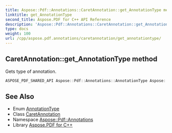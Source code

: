 ```yaml
---
title: Aspose::Pdf::Annotations::CaretAnnotation::get_AnnotationType method
linktitle: get_AnnotationType
second_title: Aspose.PDF for C++ API Reference
description: 'Aspose::Pdf::Annotations::CaretAnnotation::get_AnnotationType method. Gets type of annotation in C++.'
type: docs
weight: 100
url: /cpp/aspose.pdf.annotations/caretannotation/get_annotationtype/
---
```

## CaretAnnotation::get_AnnotationType method


Gets type of annotation.

```cpp
ASPOSE_PDF_SHARED_API Aspose::Pdf::Annotations::AnnotationType Aspose::Pdf::Annotations::CaretAnnotation::get_AnnotationType() override
```

## See Also

* Enum [AnnotationType](../../annotationtype/)
* Class [CaretAnnotation](../)
* Namespace [Aspose::Pdf::Annotations](../../)
* Library [Aspose.PDF for C++](../../../)
